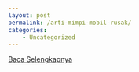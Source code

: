 ```yaml
---
layout: post
permalink: /arti-mimpi-mobil-rusak/
categories:
    - Uncategorized
---
```


[Baca Selengkapnya](/10)